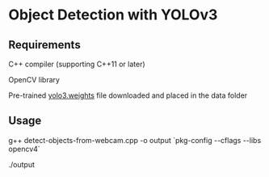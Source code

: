 # Object Detection with YOLOv3

## Requirements
C++ compiler (supporting C++11 or later)

OpenCV library

Pre-trained [yolo3.weights](https://pjreddie.com/darknet/yolo/) file downloaded and placed in the data folder

## Usage
g++ detect-objects-from-webcam.cpp -o output \`pkg-config --cflags --libs opencv4\`

./output
